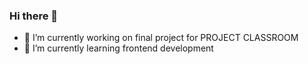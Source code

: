 ### Hi there 👋


- 🔭 I’m currently working on final project for PROJECT CLASSROOM
- 🌱 I’m currently learning frontend development
